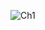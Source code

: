 ![Ch1](https://user-images.githubusercontent.com/90183587/146193023-1dae60ea-200a-41f1-842b-46267c15ac09.jpeg)
